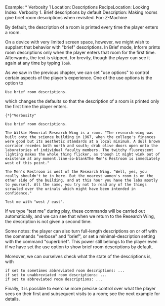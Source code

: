 Example: * Verbosity 1
Location: Descriptions
RecipeLocation: Looking
Index: Verbosity 1. Brief descriptions by default
Description: Making rooms give brief room descriptions when revisited.
For: Z-Machine

  
By default, the description of a room is printed every time the player enters a room.

  
On a device with very limited screen space, however, we might wish to supplant that behavior with "brief" descriptions. In Brief mode, Inform prints room descriptions only when the player enters that room for the first time. Afterwards, the text is skipped, for brevity, though the player can see it again at any time by typing ``look``.

  
As we saw in the previous chapter, we can set "use options" to control certain aspects of the player's experience. One of the use options is the option to

  

``` inform7
Use brief room descriptions.
```

  
which changes the defaults so that the description of a room is printed only the first time the player enters.

  

``` inform7
{*}"Verbosity"

Use brief room descriptions.

The Wilkie Memorial Research Wing is a room. "The research wing was built onto the science building in 1967, when the college's finances were good but its aesthetic standards at a local minimum. A dull brown corridor recedes both north and south; drab olive doors open onto the laboratories of individual faculty members. The twitchy fluorescent lighting makes the whole thing flicker, as though it might wink out of existence at any moment.line-so-blankThe Men's Restroom is immediately west of this point."

The Men's Restroom is west of the Research Wing. "Well, yes, you really shouldn't be in here. But the nearest women's room is on the other side of the building, and at this hour you have the labs mostly to yourself. All the same, you try not to read any of the things scrawled over the urinals which might have been intended in confidence."

Test me with "west / east".
```

  
If we type "test me" during play, these commands will be carried out automatically, and we can see that when we return to the Research Wing, the description is not given a second time.

  
Some notes: the player can also turn full-length descriptions on or off with the commands "verbose" and "brief", or set a minimal-description setting with the command "superbrief". This power still belongs to the player even if we have set the use option to show brief room descriptions by default.

  
Moreover, we can ourselves check what the state of the descriptions is, with

  

``` inform7
if set to sometimes abbreviated room descriptions: ...
if set to unabbreviated room descriptions: ...
if set to abbreviated room descriptions: ...
```

  
Finally, it is possible to exercise more precise control over what the player sees on their first and subsequent visits to a room; see the next example for details.

